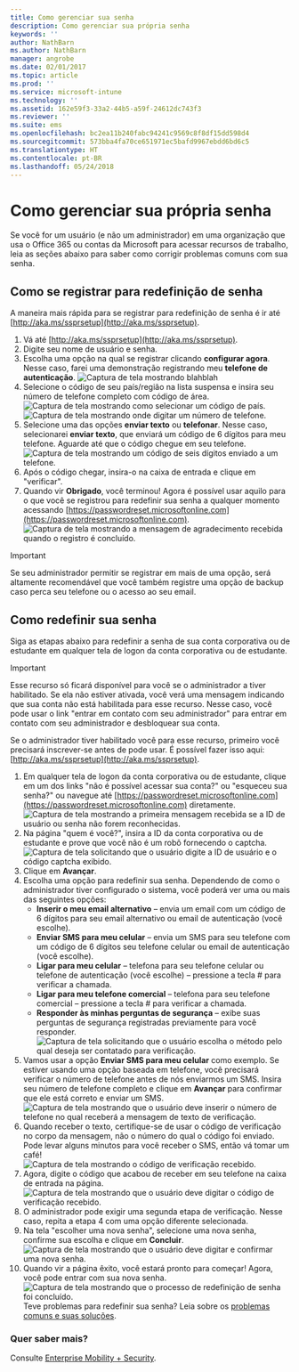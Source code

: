 ```yaml
---
title: Como gerenciar sua senha
description: Como gerenciar sua própria senha
keywords: ''
author: NathBarn
ms.author: NathBarn
manager: angrobe
ms.date: 02/01/2017
ms.topic: article
ms.prod: ''
ms.service: microsoft-intune
ms.technology: ''
ms.assetid: 162e59f3-33a2-44b5-a59f-24612dc743f3
ms.reviewer: ''
ms.suite: ems
ms.openlocfilehash: bc2ea11b240fabc94241c9569c8f8df15dd598d4
ms.sourcegitcommit: 573bba4fa70ce651971ec5bafd9967ebdd6bd6c5
ms.translationtype: HT
ms.contentlocale: pt-BR
ms.lasthandoff: 05/24/2018
---
```

# <a name="how-to-manage-your-own-password"></a>Como gerenciar sua própria senha

Se você for um usuário (e não um administrador) em uma organização que usa o Office 365 ou contas da Microsoft para acessar recursos de trabalho, leia as seções abaixo para saber como corrigir problemas comuns com sua senha.

## <a name="how-to-register-for-password-reset"></a>Como se registrar para redefinição de senha
A maneira mais rápida para se registrar para redefinição de senha é ir até [http://aka.ms/ssprsetup](http://aka.ms/ssprsetup).

1.  Vá até [http://aka.ms/ssprsetup](http://aka.ms/ssprsetup).
2.  Digite seu nome de usuário e senha.
3.  Escolha uma opção na qual se registrar clicando **configurar agora**. Nesse caso, farei uma demonstração registrando meu **telefone de autenticação**.
![Captura de tela mostrando blahblah](./media/ft-mngPW-1-setup.png)
4.  Selecione o código de seu país/região na lista suspensa e insira seu número de telefone completo com código de área.
![Captura de tela mostrando como selecionar um código de país. ](./media/ft-mngPW-2-enterNumber.png)![Captura de tela mostrando onde digitar um número de telefone.](./media/ft-mngPW-3-enterNumber2.png)
5.  Selecione uma das opções **enviar texto** ou **telefonar**. Nesse caso, selecionarei **enviar texto**, que enviará um código de 6 dígitos para meu telefone. Aguarde até que o código chegue em seu telefone.  
![Captura de tela mostrando um código de seis dígitos enviado a um telefone.](./media/ft-mngPW-4-textCode.png)
6.  Após o código chegar, insira-o na caixa de entrada e clique em "verificar".
7.  Quando vir **Obrigado**, você terminou! Agora é possível usar aquilo para o que você se registrou para redefinir sua senha a qualquer momento acessando [https://passwordreset.microsoftonline.com](https://passwordreset.microsoftonline.com). ![Captura de tela mostrando a mensagem de agradecimento recebida quando o registro é concluído.](./media/ft-mngPW-5-thanks.png)

> [!IMPORTANT]
> Se seu administrador permitir se registrar em mais de uma opção, será altamente recomendável que você também registre uma opção de backup caso perca seu telefone ou o acesso ao seu email.

## <a name="how-to-reset-your-password"></a>Como redefinir sua senha
Siga as etapas abaixo para redefinir a senha de sua conta corporativa ou de estudante em qualquer tela de logon da conta corporativa ou de estudante.

> [!IMPORTANT]
> Esse recurso só ficará disponível para você se o administrador a tiver habilitado. Se ela não estiver ativada, você verá uma mensagem indicando que sua conta não está habilitada para esse recurso. Nesse caso, você pode usar o link "entrar em contato com seu administrador" para entrar em contato com seu administrador e desbloquear sua conta.
> 
> Se o administrador tiver habilitado você para esse recurso, primeiro você precisará inscrever-se antes de pode usar. É possível fazer isso aqui: [http://aka.ms/ssprsetup](http://aka.ms/ssprsetup).

1. Em qualquer tela de logon da conta corporativa ou de estudante, clique em um dos links "não é possível acessar sua conta?" ou "esqueceu sua senha?" ou navegue até [https://passwordreset.microsoftonline.com](https://passwordreset.microsoftonline.com) diretamente.
   ![Captura de tela mostrando a primeira mensagem recebida se a ID de usuário ou senha não forem reconhecidas.](./media/ft-mngPW-6-resetPWbegin.png)
2. Na página "quem é você?", insira a ID da conta corporativa ou de estudante e prove que você não é um robô fornecendo o captcha.
   ![Captura de tela solicitando que o usuário digite a ID de usuário e o código captcha exibido.](./media/ft-mngPW-7-enterID.png)
3. Clique em **Avançar**.
4. Escolha uma opção para redefinir sua senha. Dependendo de como o administrador tiver configurado o sistema, você poderá ver uma ou mais das seguintes opções:
   - **Inserir o meu email alternativo** – envia um email com um código de 6 dígitos para seu email alternativo ou email de autenticação (você escolhe).
   - **Enviar SMS para meu celular** – envia um SMS para seu telefone com um código de 6 dígitos seu telefone celular ou email de autenticação (você escolhe).
   - **Ligar para meu celular** – telefona para seu telefone celular ou telefone de autenticação (você escolhe) – pressione a tecla # para verificar a chamada.
   - **Ligar para meu telefone comercial** – telefona para seu telefone comercial – pressione a tecla # para verificar a chamada.
   - **Responder às minhas perguntas de segurança** – exibe suas perguntas de segurança registradas previamente para você responder.
   ![Captura de tela solicitando que o usuário escolha o método pelo qual deseja ser contatado para verificação.](./media/ft-mngPW-8-answerQuestions.png)
5. Vamos usar a opção **Enviar SMS para meu celular** como exemplo. Se estiver usando uma opção baseada em telefone, você precisará verificar o número de telefone antes de nós enviarmos um SMS. Insira seu número de telefone completo e clique em **Avançar** para confirmar que ele está correto e enviar um SMS.
   ![Captura de tela mostrando que o usuário deve inserir o número de telefone no qual receberá a mensagem de texto de verificação.](./media/ft-mngPW-9-textNumber.png)
6. Quando receber o texto, certifique-se de usar o código de verificação no corpo da mensagem, não o número do qual o código foi enviado. Pode levar alguns minutos para você receber o SMS, então vá tomar um café!  
   ![Captura de tela mostrando o código de verificação recebido.](./media/ft-mngPW-10-verificationCode.png)
7. Agora, digite o código que acabou de receber em seu telefone na caixa de entrada na página.
   ![Captura de tela mostrando que o usuário deve digitar o código de verificação recebido.](./media/ft-mngPW-11-enterCode.png)
8. O administrador pode exigir uma segunda etapa de verificação. Nesse caso, repita a etapa 4 com uma opção diferente selecionada.
9. Na tela "escolher uma nova senha", selecione uma nova senha, confirme sua escolha e clique em **Concluir**.
   ![Captura de tela mostrando que o usuário deve digitar e confirmar uma nova senha.](./media/ft-mngPW-12-clickFinish.png)
10. Quando vir a página êxito, você estará pronto para começar! Agora, você pode entrar com sua nova senha.
    ![Captura de tela mostrando que o processo de redefinição de senha foi concluído.](./media/ft-mngPW-13-success.png)
    Teve problemas para redefinir sua senha? Leia sobre os [problemas comuns e suas soluções](https://azure.microsoft.com/documentation/articles/active-directory-passwords-update-your-own-password/#common-problems-and-their-solutions).

### <a name="want-to-learn-more"></a>Quer saber mais?
Consulte [Enterprise Mobility + Security](https://www.microsoft.com/en-us/server-cloud/enterprise-mobility/overview.aspx).
